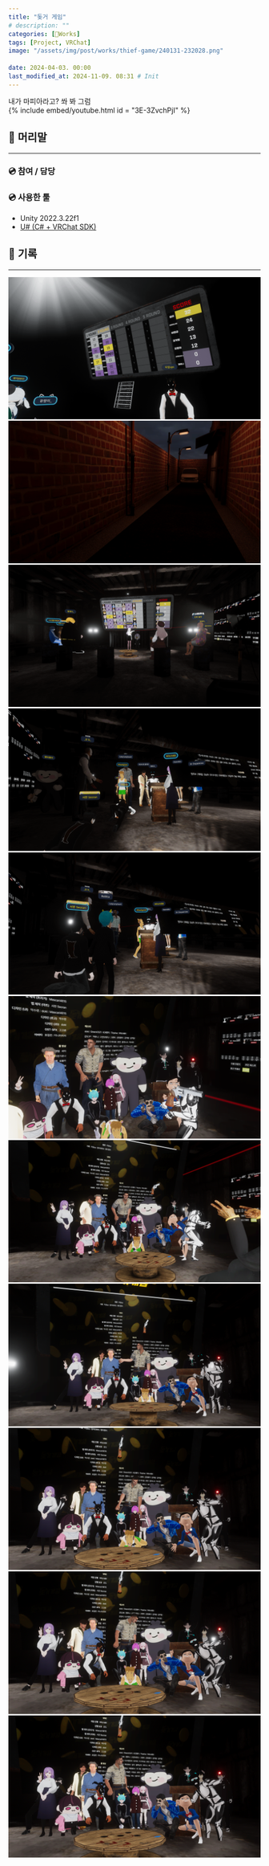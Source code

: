 ```yaml
---
title: "돚거 게임"
# description: ""
categories: [🍇Works]
tags: [Project, VRChat]
image: "/assets/img/post/works/thief-game/240131-232028.png"

date: 2024-04-03. 00:00
last_modified_at: 2024-11-09. 08:31 # Init
---
```


내가 마피아라고? 쏴 봐 그럼  
{% include embed/youtube.html id = "3E-3ZvchPjI" %}

## 📀 머리말

---

### 💿 참여 / 담당

### 💿 사용한 툴

- Unity 2022.3.22f1
- [U# (C# + VRChat SDK)](https://udonsharp.docs.vrchat.com/)

## 📀 기록

---
![231130-212639](/assets/img/post/works/thief-game/231130-212639.png)
![231216-222805](/assets/img/post/works/thief-game/231216-222805.png)
![240131-232028](/assets/img/post/works/thief-game/240131-232028.png)
![240403-234314](/assets/img/post/works/thief-game/240403-234314.png)
![240403-234316](/assets/img/post/works/thief-game/240403-234316.png)
![240403-234458](/assets/img/post/works/thief-game/240403-234458.png)
![240403-234459](/assets/img/post/works/thief-game/240403-234459.png)
![240403-234502](/assets/img/post/works/thief-game/240403-234502.png)
![240403-234504](/assets/img/post/works/thief-game/240403-234504.png)
![240403-234506](/assets/img/post/works/thief-game/240403-234506.png)
![240403-234510](/assets/img/post/works/thief-game/240403-234510.png)

